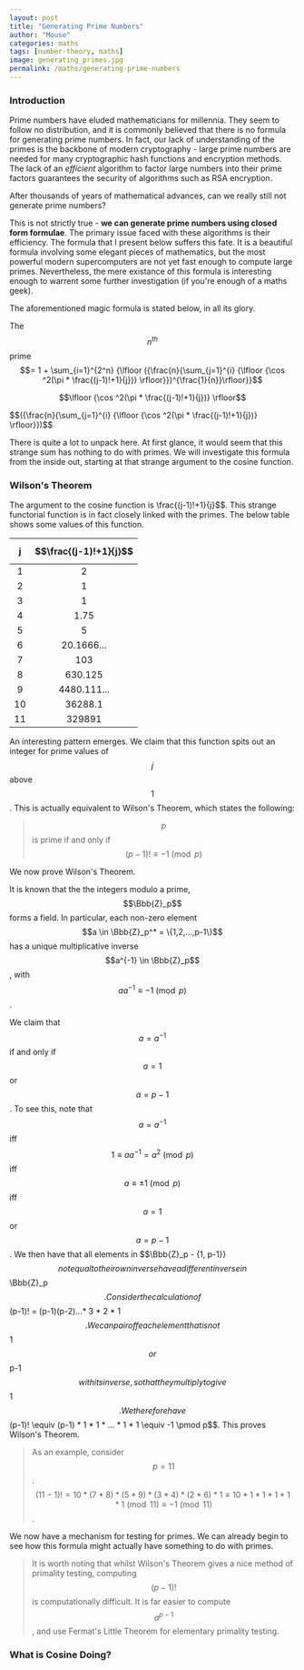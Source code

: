 ```yaml
---
layout: post
title: "Generating Prime Numbers"
author: "Mouse"
categories: maths
tags: [number-theory, maths]
image: generating_primes.jpg
permalink: /maths/generating-prime-numbers
---
```


### Introduction
Prime numbers have eluded mathematicians for millennia. They seem to follow no distribution, and it is commonly believed that there is no formula for generating prime numbers. In fact, our lack of understanding of the primes is the backbone of modern cryptography - large prime numbers are needed for many cryptographic hash functions and encryption methods. The lack of an _efficient_ algorithm to factor large numbers into their prime factors guarantees the security of algorithms such as RSA encryption.

After thousands of years of mathematical advances, can we really still not generate prime numbers?

This is not strictly true - __we can generate prime numbers using closed form formulae__. The primary issue faced with these algorithms is their efficiency. The formula that I present below suffers this fate. It is a beautiful formula involving some elegant pieces of mathematics, but the most powerful modern supercomputers are not yet fast enough to compute large primes. Nevertheless, the mere existance of this formula is interesting enough to warrent some further investigation (if you're enough of a maths geek).

The aforementioned magic formula is stated below, in all its glory.

The $$n^{th}$$ prime $$= 1 + \sum_{i=1}^{2^n} {\lfloor ({\frac{n}{\sum_{j=1}^{i} {\lfloor {\cos ^2(\pi * \frac{(j-1)!+1}{j})} \rfloor}})^{\frac{1}{n}}\rfloor}}$$

$$\lfloor {\cos ^2(\pi * \frac{(j-1)!+1}{j})} \rfloor$$

$$({\frac{n}{\sum_{j=1}^{i} {\lfloor {\cos ^2(\pi * \frac{(j-1)!+1}{j})} \rfloor}})$$


There is quite a lot to unpack here. At first glance, it would seem that this strange sum has nothing to do with primes. We will investigate this formula from the inside out, starting at that strange argument to the cosine function.

### Wilson's Theorem

The argument to the cosine function is \frac{(j-1)!+1}{j}$$. This strange functorial function is in fact closely linked with the primes. The below table shows some values of this function.

j     | $$\frac{(j-1)!+1}{j}$$  
:---: | :----------:|
1     | 2           |
2     | 1           |
3     | 1           |
4     | 1.75        |
5     | 5           |
6     | 20.1666...  |
7     | 103         |
8     | 630.125     |
9     | 4480.111... |
10    | 36288.1     |
11    | 329891      |

An interesting pattern emerges. We claim that this function spits out an integer for prime values of $$j$$ above $$1$$. This is actually equivalent to Wilson's Theorem, which states the following:

>$$p$$ is prime if and only if $$(p-1)! \equiv -1 \pmod p$$

We now prove Wilson's Theorem.

It is known that the the integers modulo a prime, $$\Bbb{Z}_p$$ forms a field. In particular, each non-zero element $$a \in \Bbb{Z}_p^* = \{1,2,...,p-1\}$$ has a unique multiplicative inverse $$a^{-1} \in \Bbb{Z}_p$$, with $$aa^{-1} \equiv -1 \pmod p$$.

We claim that $$a = a^{-1}$$ if and only if $$a=1$$ or $$a=p-1$$. To see this, note that $$a=a^{-1}$$ iff $$1 \equiv aa^{-1} = a^2 \pmod p$$ iff $$a \equiv \pm{1} \pmod p$$ iff $$a=1$$ or $$a=p-1$$. We then have that all elements in $$\Bbb{Z}_p - \{1, p-1\}}$$ not equal to their own inverse have a different inverse in $$\Bbb{Z}_p$$. Consider the calculation of $$(p-1)! = (p-1)(p-2)...* 3 * 2 * 1$$. We can pair off each element that is not $$1$$ or $$p-1$$ with its inverse, so that they multiply to give $$1$$. We therefore have $$(p-1)! \equiv (p-1) * 1 * 1 * ... * 1 * 1 \equiv -1 \pmod p$$. This proves Wilson's Theorem.

>As an example, consider $$p=11$$.
$$(11-1)! = 10 * (7 * 8) * (5 * 9) * (3 * 4) * (2 * 6) * 1
\equiv 10 * 1 * 1 * 1 * 1 * 1 \pmod 11
\equiv -1 \pmod 11$$.

We now have a mechanism for testing for primes. We can already begin to see how this formula might actually have something to do with primes.

>It is worth noting that whilst Wilson's Theorem gives a nice method of primality testing, computing $$(p-1)!$$ is computationally difficult. It is far easier to compute $$a^{p-1}$$, and use Fermat's Little Theorem for elementary primality testing.

### What is Cosine Doing?
